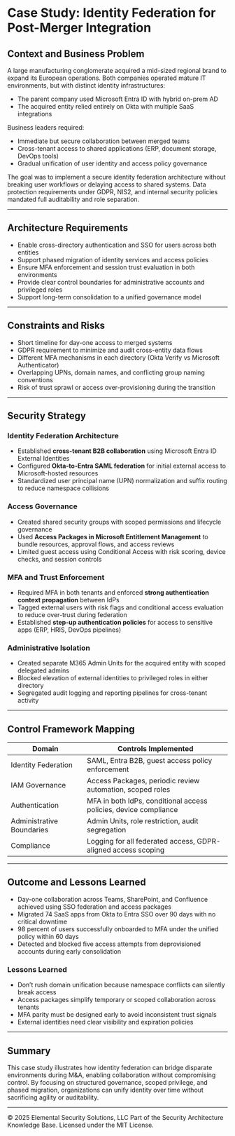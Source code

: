 # Case Study: Identity Federation for Post-Merger Integration

## Context and Business Problem
A large manufacturing conglomerate acquired a mid-sized regional brand to expand its European operations. Both companies operated mature IT environments, but with distinct identity infrastructures:
- The parent company used Microsoft Entra ID with hybrid on-prem AD
- The acquired entity relied entirely on Okta with multiple SaaS integrations

Business leaders required:
- Immediate but secure collaboration between merged teams
- Cross-tenant access to shared applications (ERP, document storage, DevOps tools)
- Gradual unification of user identity and access policy governance

The goal was to implement a secure identity federation architecture without breaking user workflows or delaying access to shared systems. Data protection requirements under GDPR, NIS2, and internal security policies mandated full auditability and role separation.

---

## Architecture Requirements
- Enable cross-directory authentication and SSO for users across both entities
- Support phased migration of identity services and access policies
- Ensure MFA enforcement and session trust evaluation in both environments
- Provide clear control boundaries for administrative accounts and privileged roles
- Support long-term consolidation to a unified governance model

---

## Constraints and Risks
- Short timeline for day-one access to merged systems
- GDPR requirement to minimize and audit cross-entity data flows
- Different MFA mechanisms in each directory (Okta Verify vs Microsoft Authenticator)
- Overlapping UPNs, domain names, and conflicting group naming conventions
- Risk of trust sprawl or access over-provisioning during the transition

---

## Security Strategy

### Identity Federation Architecture
- Established **cross-tenant B2B collaboration** using Microsoft Entra ID External Identities
- Configured **Okta-to-Entra SAML federation** for initial external access to Microsoft-hosted resources
- Standardized user principal name (UPN) normalization and suffix routing to reduce namespace collisions

### Access Governance
- Created shared security groups with scoped permissions and lifecycle governance
- Used **Access Packages in Microsoft Entitlement Management** to bundle resources, approval flows, and access reviews
- Limited guest access using Conditional Access with risk scoring, device checks, and session controls

### MFA and Trust Enforcement
- Required MFA in both tenants and enforced **strong authentication context propagation** between IdPs
- Tagged external users with risk flags and conditional access evaluation to reduce over-trust during federation
- Established **step-up authentication policies** for access to sensitive apps (ERP, HRIS, DevOps pipelines)

### Administrative Isolation
- Created separate M365 Admin Units for the acquired entity with scoped delegated admins
- Blocked elevation of external identities to privileged roles in either directory
- Segregated audit logging and reporting pipelines for cross-tenant activity

---

## Control Framework Mapping

| Domain | Controls Implemented |
|--------|----------------------|
| Identity Federation | SAML, Entra B2B, guest access policy enforcement |
| IAM Governance | Access Packages, periodic review automation, scoped roles |
| Authentication | MFA in both IdPs, conditional access policies, device compliance |
| Administrative Boundaries | Admin Units, role restriction, audit segregation |
| Compliance | Logging for all federated access, GDPR-aligned access scoping |

---

## Outcome and Lessons Learned

- Day-one collaboration across Teams, SharePoint, and Confluence achieved using SSO federation and access packages
- Migrated 74 SaaS apps from Okta to Entra SSO over 90 days with no critical downtime
- 98 percent of users successfully onboarded to MFA under the unified policy within 60 days
- Detected and blocked five access attempts from deprovisioned accounts during early consolidation

### Lessons Learned
- Don’t rush domain unification because namespace conflicts can silently break access
- Access packages simplify temporary or scoped collaboration across tenants
- MFA parity must be designed early to avoid inconsistent trust signals
- External identities need clear visibility and expiration policies

---

## Summary
This case study illustrates how identity federation can bridge disparate environments during M&A, enabling collaboration without compromising control. By focusing on structured governance, scoped privilege, and phased migration, organizations can unify identity over time without sacrificing agility or auditability.



---
© 2025 Elemental Security Solutions, LLC
Part of the Security Architecture Knowledge Base.
Licensed under the MIT License.

